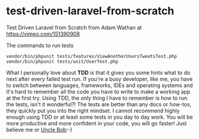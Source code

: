 # test-driven-laravel-from-scratch
Test Driven Laravel from Scratch from Adam Wathan at  https://vimeo.com/151390908  

The commands to run tests

    vendor/bin/phpunit tests/features/ViewAnotherUsersTweetsTest.php
    vendor/bin/phpunit tests/unit/UserTest.php


What I personally love about **TDD** is that it gives you some hints what to do next after every failed test run.
If you're a busy developer, like me, you have to switch between languages, frameworks, IDEs and operating systems and it's hard to 
remember all the code you have to write to make a working app at the first try. Using TDD, the only thing I have to remember is how to run the tests, isn't it wonderful?! The tests are better than any docs or how-tos, they quickly put you into the right mindset.
I cannot recommend highly enough using TDD or at least some tests in you day to day work. You will be more productive and more confident in your code, you will go faster! Just believe me or [Uncle Bob](https://8thlight.com/blog/uncle-bob/2013/03/11/TheFrenziedPanicOfRushing.html):-) 
